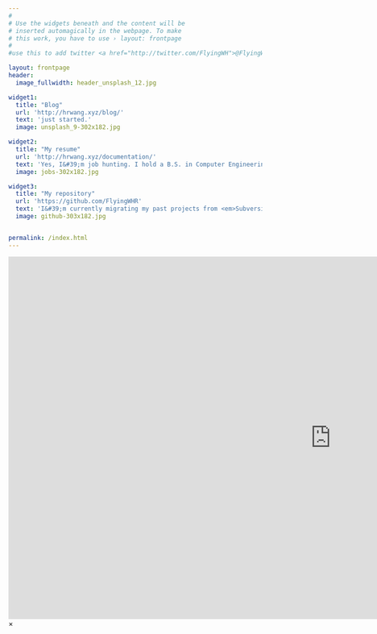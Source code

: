 ```yaml
---
#
# Use the widgets beneath and the content will be
# inserted automagically in the webpage. To make
# this work, you have to use › layout: frontpage
#
#use this to add twitter <a href="http://twitter.com/FlyingWH">@FlyingWH</a>.'

layout: frontpage
header:
  image_fullwidth: header_unsplash_12.jpg

widget1:
  title: "Blog"
  url: 'http://hrwang.xyz/blog/'
  text: 'just started.'
  image: unsplash_9-302x182.jpg

widget2:
  title: "My resume"
  url: 'http://hrwang.xyz/documentation/'
  text: 'Yes, I&#39;m job hunting. I hold a B.S. in Computer Engineering from Univ. of Illinois Urbana Champaign'
  image: jobs-302x182.jpg

widget3:
  title: "My repository"
  url: 'https://github.com/FlyingWHR'
  text: 'I&#39;m currently migrating my past projects from <em>Subversion</em> repository to <em>Git</em>.'
  image: github-303x182.jpg


permalink: /index.html
---
```


<div id="videoModal" class="reveal-modal large" data-reveal="">
  <div class="flex-video widescreen vimeo" style="display: block;">
    <iframe width="1280" height="720" src="https://www.youtube.com/embed/3b5zCFSmVvU" frameborder="0" allowfullscreen></iframe>
  </div>
  <a class="close-reveal-modal">&#215;</a>
</div>
